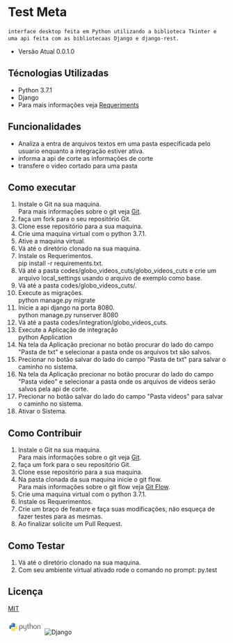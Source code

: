 Test Meta
=

    interface desktop feita em Python utilizando a biblioteca Tkinter e uma api feita com as bibliotecaas Django e django-rest.

- Versão Atual 0.0.1.0

Técnologias Utilizadas
-
- Python 3.7.1 
- Django
- Para mais informações veja [Requeriments](https://github.com/lariodiniz/teste_meta/blob/master/requeriments.txt) 

Funcionalidades 
-
- Analiza a entra de arquivos textos em uma pasta especificada pelo usuario enquanto a integração estiver ativa.
- informa a api de corte as informações de corte
- transfere o video cortado para uma pasta


Como executar
-
1) Instale o Git na sua maquina.
<br>Para mais informações sobre o git veja [Git](https://git-scm.com/docs).
2) faça um fork para o seu repositório Git.
3) Clone esse repositório para a sua maquina.
4) Crie uma maquina virtual com o python 3.7.1.
5) Ative a maquina virtual.
6) Vá até o diretório clonado na sua maquina.
7) Instale os Requerimentos.
<br>pip install -r requirements.txt.
8) Vá até a pasta codes/globo_videos_cuts/globo_videos_cuts e crie um arquivo local_settings usando o arquivo de exemplo como base.
9) Vá até a pasta codes/globo_videos_cuts/. 
10) Execute as migrações.
<br>python manage.py migrate
11) Inicie a api django na porta 8080.
<br>python manage.py runserver 8080
12) Vá até a pasta codes/integration/globo_videos_cuts. 
13) Execute a Aplicação de integração
<br>python Application
14) Na tela da Aplicação precionar no botão procurar do lado do campo "Pasta de txt" e selecionar a pasta onde os arquivos txt são salvos.
15) Precionar no botão salvar do lado do campo "Pasta de txt" para salvar o caminho no sistema.
16) Na tela da Aplicação precionar no botão procurar do lado do campo "Pasta video" e selecionar a pasta onde os arquivos de videos serão salvos pela api de corte.
17) Precionar no botão salvar do lado do campo "Pasta videos" para salvar o caminho no sistema.
18) Ativar o Sistema.


Como Contribuir
-
1) Instale o Git na sua maquina.
<br>Para mais informações sobre o git veja [Git](https://git-scm.com/docs).
2) faça um fork para o seu repositório Git.
3) Clone esse repositório para a sua maquina.
4) Na pasta clonada da sua maquina inicie o git flow.
<br>Para mais informações sobre o git flow veja [Git Flow](https://medium.com/@lariodiniz/tutorial-git-com-git-flow-476ad906c8ae).
5) Crie uma maquina virtual com o python 3.7.1.
6) Instale os Requerimentos.
7) Crie um braço de feature e faça suas modificações, não esqueça de fazer testes para as mesmas.
8) Ao finalizar solicite um Pull Request. 
 
Como Testar
-
1) Vá até o diretório clonado na sua maquina.
2) Com seu ambiente virtual ativado rode o comando no prompt: py.test


Licença
-
[MIT](https://github.com/lariodiniz/teste_meta/blob/master/LICENSE.md)

![Python](https://github.com/lariodiniz/teste_meta/blob/master/docs/imgs/python_logo.png)
![Django](https://github.com/lariodiniz/teste_meta/blob/master/docs/imgs/django_logo.jpg)
